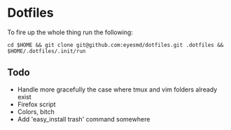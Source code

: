 # Dotfiles

To fire up the whole thing run the following:

`cd $HOME && git clone git@github.com:eyesmd/dotfiles.git .dotfiles && $HOME/.dotfiles/.init/run`

## Todo
 * Handle more gracefully the case where tmux and vim folders already exist
 * Firefox script
 * Colors, bitch
 * Add 'easy_install trash' command somewhere

